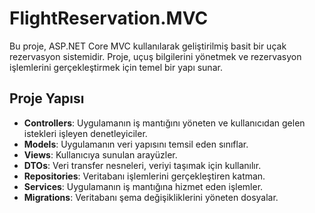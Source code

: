 # FlightReservation.MVC

Bu proje, ASP.NET Core MVC kullanılarak geliştirilmiş basit bir uçak rezervasyon sistemidir. Proje, uçuş bilgilerini yönetmek ve rezervasyon işlemlerini gerçekleştirmek için temel bir yapı sunar.

## Proje Yapısı

- **Controllers**: Uygulamanın iş mantığını yöneten ve kullanıcıdan gelen istekleri işleyen denetleyiciler.
- **Models**: Uygulamanın veri yapısını temsil eden sınıflar.
- **Views**: Kullanıcıya sunulan arayüzler.
- **DTOs**: Veri transfer nesneleri, veriyi taşımak için kullanılır.
- **Repositories**: Veritabanı işlemlerini gerçekleştiren katman.
- **Services**: Uygulamanın iş mantığına hizmet eden işlemler.
- **Migrations**: Veritabanı şema değişikliklerini yöneten dosyalar.
